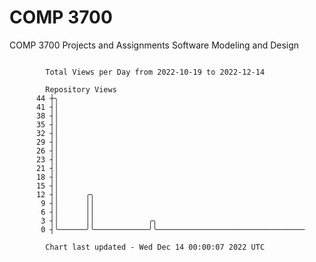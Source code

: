 # COMP 3700
COMP 3700 Projects and Assignments
Software Modeling and Design

```

        Total Views per Day from 2022-10-19 to 2022-12-14

        Repository Views
      44 ┼╮
      41 ┤│
      38 ┤│
      35 ┤│
      32 ┤│
      29 ┤│
      26 ┤│
      23 ┤│
      21 ┤│
      18 ┤│
      15 ┤│
      12 ┤│      ╭╮
       9 ┤│      ││
       6 ┤│      ││
       3 ┤│      ││            ╭╮
       0 ┤╰──────╯╰────────────╯╰─────────────────────────────────

        Chart last updated - Wed Dec 14 00:00:07 2022 UTC
        
```
